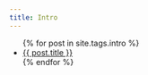 ```yaml
---
title: Intro
---
```


<ul>
{% for post in site.tags.intro %}
<li>
<a href="{{ post.url }}">{{ post.title }}</a>
</li>
{% endfor %}
</ul>
